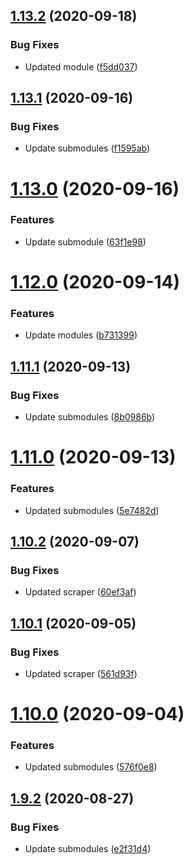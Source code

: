 ## [1.13.2](https://github.com/pct-org/getting-started/compare/v1.13.1...v1.13.2) (2020-09-18)


### Bug Fixes

* Updated module ([f5dd037](https://github.com/pct-org/getting-started/commit/f5dd0375e607b9fb6ce9dda3c1c47593dc2995a6))



## [1.13.1](https://github.com/pct-org/getting-started/compare/v1.13.0...v1.13.1) (2020-09-16)


### Bug Fixes

* Update submodules ([f1595ab](https://github.com/pct-org/getting-started/commit/f1595abd3cecb390867222036bcb51f1e79f9e2a))



# [1.13.0](https://github.com/pct-org/getting-started/compare/v1.12.0...v1.13.0) (2020-09-16)


### Features

* Update submodule ([63f1e98](https://github.com/pct-org/getting-started/commit/63f1e98d5e69c5496533a1288b192c5c3c3f32b4))



# [1.12.0](https://github.com/pct-org/getting-started/compare/v1.11.1...v1.12.0) (2020-09-14)


### Features

* Update modules ([b731399](https://github.com/pct-org/getting-started/commit/b7313993b1b5df00b124e09f1406589c9af5e130))



## [1.11.1](https://github.com/pct-org/getting-started/compare/v1.11.0...v1.11.1) (2020-09-13)


### Bug Fixes

* Update submodules ([8b0986b](https://github.com/pct-org/getting-started/commit/8b0986b8ffc123f7e196b6d3dfdcd5dccfc79803))



# [1.11.0](https://github.com/pct-org/getting-started/compare/v1.10.2...v1.11.0) (2020-09-13)


### Features

* Updated submodules ([5e7482d](https://github.com/pct-org/getting-started/commit/5e7482d2112ad201711177d656b242d66341b74c))



## [1.10.2](https://github.com/pct-org/getting-started/compare/v1.10.1...v1.10.2) (2020-09-07)


### Bug Fixes

* Updated scraper ([60ef3af](https://github.com/pct-org/getting-started/commit/60ef3afdd3cfda6224a2e4f8ec40df1ea0118ef3))



## [1.10.1](https://github.com/pct-org/getting-started/compare/v1.10.0...v1.10.1) (2020-09-05)


### Bug Fixes

* Updated scraper ([561d93f](https://github.com/pct-org/getting-started/commit/561d93fe1c2d8385c71d82e01abefee787e4bc68))



# [1.10.0](https://github.com/pct-org/getting-started/compare/v1.9.2...v1.10.0) (2020-09-04)


### Features

* Updated submodules ([576f0e8](https://github.com/pct-org/getting-started/commit/576f0e8f374933b1ffb5b1e8f4d9818df565dc2c))



## [1.9.2](https://github.com/pct-org/getting-started/compare/v1.9.1...v1.9.2) (2020-08-27)


### Bug Fixes

* Update submodules ([e2f31d4](https://github.com/pct-org/getting-started/commit/e2f31d4ed5a811f933dfe438dfa411e94c9ff6a6))



